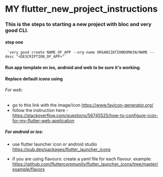 # MY flutter_new_project_instructions

### This is the steps to starting a new project with bloc and very good CLI.

#### step one
     `very_good create NAME_OF_APP --org-name ORGANIZATIONDOMAIN/NAME --desc "<DESCRIPTION_OF_APP>"`
     
     
#### Run app template on ios, android and web to be sure it's working.

#### Replace default icons using 
###### For web:
- go to this link with the image/icon https://www.favicon-generator.org/
- follow the instruction here - https://stackoverflow.com/questions/56745525/how-to-configure-icon-for-my-flutter-web-application


##### For android or ios:
- use flutter launcher icon or android studio 
     https://pub.dev/packages/flutter_launcher_icons 

- if you are using flavours:
     create a yaml file for each flavour.
     example: https://github.com/fluttercommunity/flutter_launcher_icons/tree/master/example/flavors



